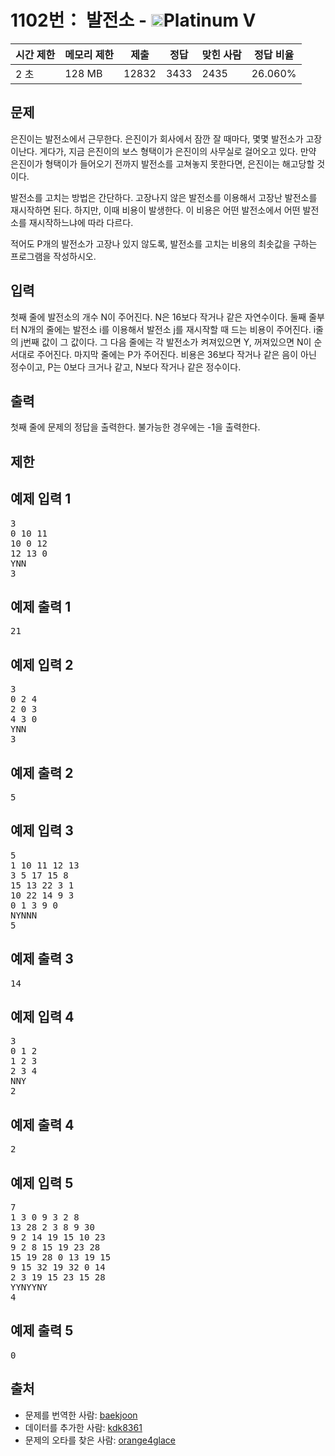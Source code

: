 # 1102번： 발전소 - <img src="https://static.solved.ac/tier_small/16.svg" style="height:20px" />Platinum V


| 시간 제한 | 메모리 제한 | 제출 | 정답 | 맞힌 사람 | 정답 비율 |
| --- | --- | --- | --- | --- | --- |
| 2 초 | 128 MB | 12832 | 3433 | 2435 | 26.060% |


## 문제


은진이는 발전소에서 근무한다. 은진이가 회사에서 잠깐 잘 때마다, 몇몇 발전소가 고장이난다. 게다가, 지금 은진이의 보스 형택이가 은진이의 사무실로 걸어오고 있다. 만약 은진이가 형택이가 들어오기 전까지 발전소를 고쳐놓지 못한다면, 은진이는 해고당할 것이다.

발전소를 고치는 방법은 간단하다. 고장나지 않은 발전소를 이용해서 고장난 발전소를 재시작하면 된다. 하지만, 이때 비용이 발생한다. 이 비용은 어떤 발전소에서 어떤 발전소를 재시작하느냐에 따라 다르다.

적어도 P개의 발전소가 고장나 있지 않도록, 발전소를 고치는 비용의 최솟값을 구하는 프로그램을 작성하시오.




## 입력


첫째 줄에 발전소의 개수 N이 주어진다. N은 16보다 작거나 같은 자연수이다. 둘째 줄부터 N개의 줄에는 발전소 i를 이용해서 발전소 j를 재시작할 때 드는 비용이 주어진다. i줄의 j번째 값이 그 값이다. 그 다음 줄에는 각 발전소가 켜져있으면 Y, 꺼져있으면 N이 순서대로 주어진다. 마지막 줄에는 P가 주어진다. 비용은 36보다 작거나 같은 음이 아닌 정수이고, P는 0보다 크거나 같고, N보다 작거나 같은 정수이다.




## 출력


첫째 줄에 문제의 정답을 출력한다. 불가능한 경우에는 -1을 출력한다.




## 제한




## 예제 입력 1


<pre>3
0 10 11
10 0 12
12 13 0
YNN
3
</pre>


## 예제 출력 1


<pre>21
</pre>




## 예제 입력 2


<pre>3
0 2 4
2 0 3
4 3 0
YNN
3
</pre>


## 예제 출력 2


<pre>5
</pre>




## 예제 입력 3


<pre>5
1 10 11 12 13
3 5 17 15 8
15 13 22 3 1
10 22 14 9 3
0 1 3 9 0
NYNNN
5
</pre>


## 예제 출력 3


<pre>14
</pre>




## 예제 입력 4


<pre>3
0 1 2
1 2 3
2 3 4
NNY
2
</pre>


## 예제 출력 4


<pre>2
</pre>




## 예제 입력 5


<pre>7
1 3 0 9 3 2 8
13 28 2 3 8 9 30
9 2 14 19 15 10 23
9 2 8 15 19 23 28
15 19 28 0 13 19 15
9 15 32 19 32 0 14
2 3 19 15 23 15 28
YYNYYNY
4
</pre>


## 예제 출력 5


<pre>0
</pre>






## 출처


- 문제를 번역한 사람: [baekjoon](/user/baekjoon)
- 데이터를 추가한 사람: [kdk8361](/user/kdk8361)
- 문제의 오타를 찾은 사람: [orange4glace](/user/orange4glace)




